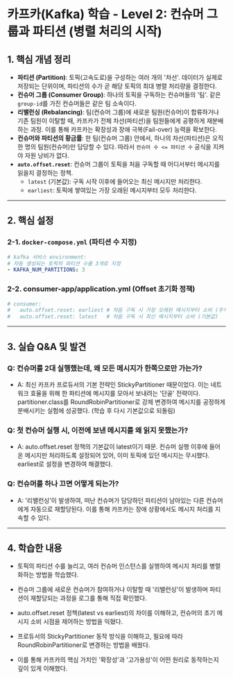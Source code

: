 # 카프카(Kafka) 학습 - Level 2: 컨슈머 그룹과 파티션 (병렬 처리의 시작)

## 1. 핵심 개념 정리
- **파티션 (Partition)**: 토픽(고속도로)을 구성하는 여러 개의 '차선'. 데이터가 실제로 저장되는 단위이며, 파티션의 수가 곧 해당 토픽의 최대 병렬 처리량을 결정한다.
- **컨슈머 그룹 (Consumer Group)**: 하나의 토픽을 구독하는 컨슈머들의 '팀'. 같은 `group-id`를 가진 컨슈머들은 같은 팀 소속이다.
- **리밸런싱 (Rebalancing)**: 팀(컨슈머 그룹)에 새로운 팀원(컨슈머)이 합류하거나 기존 팀원이 이탈할 때, 카프카가 전체 차선(파티션)을 팀원들에게 공평하게 재분배하는 과정. 이를 통해 카프카는 확장성과 장애 극복(Fail-over) 능력을 확보한다.
- **컨슈머와 파티션의 황금률**: 한 팀(컨슈머 그룹) 안에서, 하나의 차선(파티션)은 오직 한 명의 팀원(컨슈머)만 담당할 수 있다. 따라서 `컨슈머 수 <= 파티션 수` 공식을 지켜야 자원 낭비가 없다.
- **`auto.offset.reset`**: 컨슈머 그룹이 토픽을 처음 구독할 때 어디서부터 메시지를 읽을지 결정하는 정책.
    - `latest` (기본값): 구독 시작 이후에 들어오는 최신 메시지만 처리한다.
    - `earliest`: 토픽에 쌓여있는 가장 오래된 메시지부터 모두 처리한다.

---
## 2. 핵심 설정
### 2-1. `docker-compose.yml` (파티션 수 지정)
```yaml
# kafka 서비스 environment:
# 자동 생성되는 토픽의 파티션 수를 3개로 지정
- KAFKA_NUM_PARTITIONS: 3
```

### 2-2. consumer-app/application.yml (Offset 초기화 정책)
```yaml
# consumer:
#   auto.offset.reset: earliest # 처음 구독 시 가장 오래된 메시지부터 소비 (주석 해제 시)
#   auto.offset.reset: latest   # 처음 구독 시 최신 메시지부터 소비 (기본값)
```
---
## 3. 실습 Q&A 및 발견
### Q: 컨슈머를 2대 실행했는데, 왜 모든 메시지가 한쪽으로만 가는가?
- A: 최신 카프카 프로듀서의 기본 전략인 StickyPartitioner 때문이었다. 이는 네트워크 효율을 위해 한 파티션에 메시지를 모아서 보내려는 '단골' 전략이다. partitioner.class를 RoundRobinPartitioner로 강제 변경하여 메시지를 공정하게 분배시키는 실험에 성공했다. (학습 후 다시 기본값으로 되돌림)

### Q: 첫 컨슈머 실행 시, 이전에 보낸 메시지를 왜 읽지 못했는가?
- A: auto.offset.reset 정책의 기본값이 latest이기 때문. 컨슈머 실행 이후에 들어온 메시지만 처리하도록 설정되어 있어, 이미 토픽에 있던 메시지는 무시했다. earliest로 설정을 변경하여 해결했다.

### Q: 컨슈머를 하나 끄면 어떻게 되는가?
- A: '리밸런싱'이 발생하여, 떠난 컨슈머가 담당하던 파티션이 남아있는 다른 컨슈머에게 자동으로 재할당된다. 이를 통해 카프카는 장애 상황에서도 메시지 처리를 지속할 수 있다.

---
## 4. 학습한 내용
- 토픽의 파티션 수를 늘리고, 여러 컨슈머 인스턴스를 실행하여 메시지 처리를 병렬화하는 방법을 학습했다.

- 컨슈머 그룹에 새로운 컨슈머가 참여하거나 이탈할 때 '리밸런싱'이 발생하며 파티션이 재할당되는 과정을 로그를 통해 직접 확인했다.

- auto.offset.reset 정책(latest vs earliest)의 차이를 이해하고, 컨슈머의 초기 메시지 소비 시점을 제어하는 방법을 익혔다.

- 프로듀서의 StickyPartitioner 동작 방식을 이해하고, 필요에 따라 RoundRobinPartitioner로 변경하는 방법을 배웠다.

- 이를 통해 카프카의 핵심 가치인 '확장성'과 '고가용성'이 어떤 원리로 동작하는지 깊이 있게 이해했다.